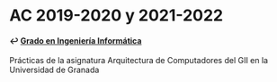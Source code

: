 # AC 2019-2020 y 2021-2022
#### ↩️ [Grado en Ingeniería Informática](https://github.com/clarasdfgh/GII)

Prácticas de la asignatura Arquitectura de Computadores del GII en la Universidad de Granada



